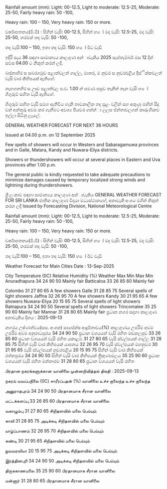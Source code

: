 Rainfall amount (mm): Light: 00-12.5, Light to moderate: 12.5-25, Moderate: 25-50, Fairly heavy rain: 50 -100,

Heavy rain: 100 – 150, Very heavy rain: 150 or more.

වර්ෂාපතනය(මි.මී) : සිහින් වැසි: 00-12.5, සිහින් හ ෝ මද වැසි: 12.5-25, මද වැසි: 25-50, තරමක් තද වැසි: 50 -100,

තද වැසි:100 – 150, ඉතා තද වැසි: 150 හ ෝ ඊට වැඩි

ඉදිරි පැය 36 සඳහා සාමාන්‍යය කාලගුණ අන්‍ාවැකිය 2025 සැප්තැම්බර් මස 12 දින්‍ සවස 04.00 ට නිකුත් කරන්‍ ලදි.

බස්නාහිර ස සබරගමුව පළාත්වලත් ගාල්ල, මාතර, ම නුවර ස නුවරඑළිය දිස්ික්කවලත් වැසි වාර කිහිපයක් ඇතිහේ.

නැහගනහිර ස ඌව පළාත්වල ප.ව. 1.00 න් පමණ පසුව තැනින් තැන වැසි හ ෝ ගිගුරුම් සහිත වැසි ඇතිහේ.

ගිගුරුම් සහිත වැසි සමග ඇතිවිය හැකි තාවකාලික තද සුළං වලින් සහ අකුණු මඟින් සිදු වන්‍ අන්‍තුරු අවම කර ගැනීමට අවශ්‍ය පියවර ගන්න්‍ා ලලස ජන්‍තාවලගන් කාරුණිකව ඉල්ලා සිටිනු ලැලේ.

GENERAL WEATHER FORECAST FOR NEXT 36 HOURS

Issued at 04.00 p.m. on 12 September 2025

Few spells of showers will occur in Western and Sabaragamuwa provinces and in Galle, Matara, Kandy and Nuwara-Eliya districts.

Showers or thundershowers will occur at several places in Eastern and Uva provinces after 1.00 p.m.

The general public is kindly requested to take adequate precautions to minimize damages caused by temporary localized strong winds and lightning during thundershowers.

ශ්‍රී ලංකාව සඳහා සාමාන්‍යය කාලගුණ අන්‍ාවැකිය GENERAL WEATHER FORECAST FOR SRI LANKA ජාතික කාලගුණ විදයා මධ්‍යස්ථානහේ, අනාවැකි අංශය මගින් නිකුත් කරන ලදි Issued by Forecasting Division, National Meteorological Centre

Rainfall amount (mm): Light: 00-12.5, Light to moderate: 12.5-25, Moderate: 25-50, Fairly heavy rain: 50 -100,

Heavy rain: 100 – 150, Very heavy rain: 150 or more.

වර්ෂාපතනය(මි.මී) : සිහින් වැසි: 00-12.5, සිහින් හ ෝ මද වැසි: 12.5-25, මද වැසි: 25-50, තරමක් තද වැසි: 50 -100,

තද වැසි:100 – 150, ඉතා තද වැසි: 150 හ ෝ ඊට වැඩි

Weather Forecast for Main Cities Date : 13-Sep-2025

City Temperature (0C) Relative Humidity (%) Weather Max Min Max Min Anuradhapura 34 24 90 50 Mainly fair Batticaloa 33 26 85 60 Mainly fair

Colombo 31 27 80 65 A few showers Galle 31 28 85 75 Several spells of light showers Jaffna 32 26 95 70 A few showers Kandy 30 21 95 65 A few showers Nuwara-Eliya 20 15 95 75 Several spells of light showers Ratnapura 34 24 90 50 Several spells of light showers Trincomalee 35 25 90 60 Mainly fair Mannar 31 28 80 65 Mainly fair ප්‍රධාන නගර සදහා කාලගුණ අනාවැකිය දිනය : 2025-09-13

නගරය උෂ්ණත්වය(සස. අංශක) සාසේක්ෂ ආර්ද්‍රතාවය(%) කාලගුණය උපරිම අවම උපරිම අවම අනුරාධපුරය 34 24 90 50 ප්‍රධාන වශයයන් වැසි රහිත මඩකලපුව 33 26 85 60 ප්‍රධාන වශයයන් වැසි රහිත යකාළඹ 31 27 80 65 වැසි ස්වල්පයක් ගාල්ල 31 28 85 75 සිහින් වැසි වාර කිහිපයක් යාපනය 32 26 95 70 වැසි ස්වල්පයක් මහනුවර 30 21 95 65 වැසි ස්වල්පයක් නුවරඑළිය 20 15 95 75 සිහින් වැසි වාර කිහිපයක් රත්නපුරය 34 24 90 50 සිහින් වැසි වාර කිහිපයක් ත්‍රිකුණාමලය 35 25 90 60 ප්‍රධාන වශයයන් වැසි රහිත මන්නාරම 31 28 80 65 ප්‍රධාන වශයයන් වැසි රහිත

பிரதான நகரங்களுக்கான வானிலை முன்னறிவித்தல் திகதி : 2025-09-13

நகரம் வவப்பநிலை (0C) சாரீரப்பதன் (%) வானிலை உச்ச குலைந்த உச்ச குலைந்த

அனுராதபுரம் 34 24 90 50 பிரதானமாக சீரான வானிலை

மட்டக்களப்பு 33 26 85 60 பிரதானமாக சீரான வானிலை

வகாழும்பு 31 27 80 65 சிறிதளவில் மலை பெய்யும்

காலி 31 28 85 75 அடிக்கடி சிறிதளவில் மலை பெய்யும்

யாழ்ப்பாணம் 32 26 95 70 சிறிதளவில் மலை பெய்யும்

கண்டி 30 21 95 65 சிறிதளவில் மலை பெய்யும்

நுவவரலியா 20 15 95 75 அடிக்கடி சிறிதளவில் மலை பெய்யும்

இரத்தினபுரி 34 24 90 50 அடிக்கடி சிறிதளவில் மலை பெய்யும்

திருககாணமலை 35 25 90 60 பிரதானமாக சீரான வானிலை

மன்னார் 31 28 80 65 பிரதானமாக சீரான வானிலை